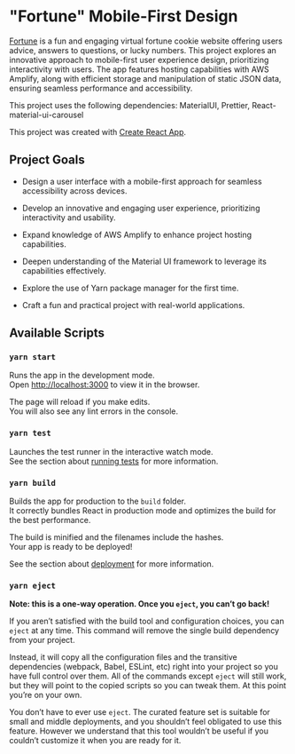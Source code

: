 # "Fortune" Mobile-First Design

[Fortune](https://main.d5gu3rkaleeeh.amplifyapp.com/) is a fun and engaging
virtual fortune cookie website offering users advice, answers to questions, or
lucky numbers. This project explores an innovative approach to mobile-first user
experience design, prioritizing interactivity with users. The app features
hosting capabilities with AWS Amplify, along with efficient storage and
manipulation of static JSON data, ensuring seamless performance and
accessibility.

This project uses the following dependencies: MaterialUI, Prettier,
React-material-ui-carousel

This project was created with
[Create React App](https://github.com/facebook/create-react-app).

## Project Goals

-   Design a user interface with a mobile-first approach for seamless
    accessibility across devices.

-   Develop an innovative and engaging user experience, prioritizing
    interactivity and usability.

-   Expand knowledge of AWS Amplify to enhance project hosting capabilities.

-   Deepen understanding of the Material UI framework to leverage its
    capabilities effectively.

-   Explore the use of Yarn package manager for the first time.

-   Craft a fun and practical project with real-world applications.

## Available Scripts

### `yarn start`

Runs the app in the development mode.\
Open [http://localhost:3000](http://localhost:3000) to view it in the browser.

The page will reload if you make edits.\
You will also see any lint errors in the console.

### `yarn test`

Launches the test runner in the interactive watch mode.\
See the section about [running tests](https://facebook.github.io/create-react-app/docs/running-tests)
for more information.

### `yarn build`

Builds the app for production to the `build` folder.\
It correctly bundles React in production mode and optimizes the build for the best
performance.

The build is minified and the filenames include the hashes.\
Your app is ready to be deployed!

See the section about
[deployment](https://facebook.github.io/create-react-app/docs/deployment) for
more information.

### `yarn eject`

**Note: this is a one-way operation. Once you `eject`, you can’t go back!**

If you aren’t satisfied with the build tool and configuration choices, you can
`eject` at any time. This command will remove the single build dependency from
your project.

Instead, it will copy all the configuration files and the transitive
dependencies (webpack, Babel, ESLint, etc) right into your project so you have
full control over them. All of the commands except `eject` will still work, but
they will point to the copied scripts so you can tweak them. At this point
you’re on your own.

You don’t have to ever use `eject`. The curated feature set is suitable for
small and middle deployments, and you shouldn’t feel obligated to use this
feature. However we understand that this tool wouldn’t be useful if you couldn’t
customize it when you are ready for it.

